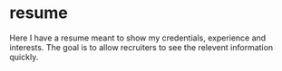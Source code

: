 # resume

Here I have a resume meant to show my credentials, experience and interests.  The goal is to allow recruiters to see the relevent information quickly.  
